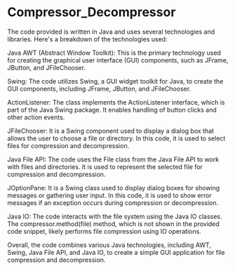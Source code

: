 # Compressor_Decompressor
The code provided is written in Java and uses several technologies and libraries. Here's a breakdown of the technologies used:

Java AWT (Abstract Window Toolkit): This is the primary technology used for creating the graphical user interface (GUI) components, such as JFrame, JButton, and JFileChooser.

Swing: The code utilizes Swing, a GUI widget toolkit for Java, to create the GUI components, including JFrame, JButton, and JFileChooser.

ActionListener: The class implements the ActionListener interface, which is part of the Java Swing package. It enables handling of button clicks and other action events.

JFileChooser: It is a Swing component used to display a dialog box that allows the user to choose a file or directory. In this code, it is used to select files for compression and decompression.

Java File API: The code uses the File class from the Java File API to work with files and directories. It is used to represent the selected file for compression and decompression.

JOptionPane: It is a Swing class used to display dialog boxes for showing messages or gathering user input. In this code, it is used to show error messages if an exception occurs during compression or decompression.

Java IO: The code interacts with the file system using the Java IO classes. The compressor.method(file) method, which is not shown in the provided code snippet, likely performs file compression using IO operations.

Overall, the code combines various Java technologies, including AWT, Swing, Java File API, and Java IO, to create a simple GUI application for file compression and decompression.




